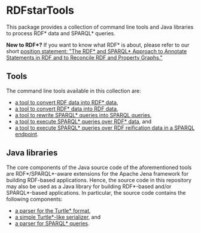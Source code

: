 # RDFstarTools
This package provides a collection of command line tools and Java libraries to process RDF* data and SPARQL* queries.

**New to RDF\*?** If you want to know what RDF* is about, please refer to our short [position statement: "The RDF* and SPARQL* Approach to Annotate Statements in RDF and to Reconcile RDF and Property Graphs."](http://blog.liu.se/olafhartig/2019/01/10/position-statement-rdf-star-and-sparql-star/)

## Tools
The command line tools available in this collection are:
* [a tool to convert RDF data into RDF* data](https://github.com/RDFstar/RDFstarTools/blob/master/docs/ConverterRDF2RDFStar.md),
* [a tool to convert RDF* data into RDF data](https://github.com/RDFstar/RDFstarTools/blob/master/docs/ConverterRDFStar2RDF.md),
* [a tool to rewrite SPARQL* queries into SPARQL queries](https://github.com/RDFstar/RDFstarTools/blob/master/docs/ConverterSPARQLStar2SPARQL.md),
* [a tool to execute SPARQL* queries over RDF* data](https://github.com/RDFstar/RDFstarTools/blob/master/docs/ExecuteSPARQLStar.md), and
* [a tool to execute SPARQL* queries over RDF reification data in a SPARQL endpoint](https://github.com/RDFstar/RDFstarTools/blob/master/docs/ExecuteSPARQLStarRemotely.md).

## Java libraries
The core components of the Java source code of the aforementioned tools are RDF*/SPARQL*-aware extensions for the Apache Jena framework for building RDF-based applications. Hence, the source code in this repository may also be used as a Java library for building RDF*-based and/or SPARQL*-based applications. In particular, the source code contains the following components:
* [a parser for the Turtle* format](https://github.com/RDFstar/RDFstarTools/blob/master/docs/SPARQLStarParser.md),
* [a simple Turtle*-like serializer](https://github.com/RDFstar/RDFstarTools/blob/master/docs/SimpleTurtleStarSerializer.md), and
* [a parser for SPARQL* queries](https://github.com/RDFstar/RDFstarTools/blob/master/docs/TurtleStarParser.md).
